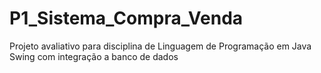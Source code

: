 # P1_Sistema_Compra_Venda
Projeto avaliativo para disciplina de Linguagem de Programação em Java Swing com integração a banco de dados
